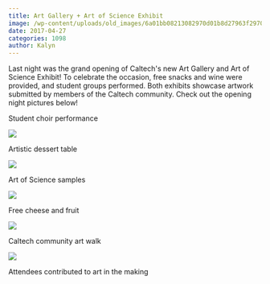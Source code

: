 ```yaml
---
title: Art Gallery + Art of Science Exhibit
image: /wp-content/uploads/old_images/6a01bb08213082970d01b8d27963f2970c-pi.jpg
date: 2017-04-27
categories: 1098
author: Kalyn
---
```


Last night was the grand opening of Caltech's new Art Gallery and Art of Science Exhibit! To celebrate the occasion, free snacks and wine were provided, and student groups performed. Both exhibits showcase artwork submitted by members of the Caltech community. Check out the opening night pictures below!

Student choir performance


![](/old_images/6a01bb08213082970d01bb0992283f970d-pi.jpg)

Artistic dessert table


![](/old_images/6a01bb08213082970d01b8d2796406970c-pi.jpg)

Art of Science samples


![](/old_images/6a01bb08213082970d01b7c8ef06fa970b-pi.jpg)

Free cheese and fruit


![](/old_images/6a01bb08213082970d01b8d2796414970c-pi.jpg)

Caltech community art walk


![](/old_images/6a01bb08213082970d01b7c8ef0710970b-pi.jpg)

Attendees contributed to art in the making

